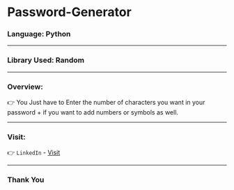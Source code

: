 # Password-Generator

### Language: Python

---

### Library Used: Random

--- 

### Overview:

👉 You Just have to Enter the number of characters you want in your password + if you want to add numbers or symbols as well.

---

### Visit:

👉 `LinkedIn` - [Visit](https://linkedin.com/in/anshmnsoni)

---

### Thank You
